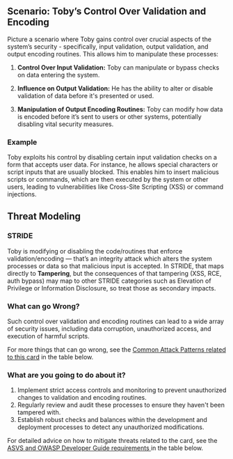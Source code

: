 ## Scenario: Toby’s Control Over Validation and Encoding

Picture a scenario where Toby gains control over crucial aspects of the system’s security - specifically, input validation, output validation, and output encoding routines. This allows him to manipulate these processes:

1. **Control Over Input Validation:** Toby can manipulate or bypass checks on data entering the system.

2. **Influence on Output Validation:** He has the ability to alter or disable validation of data before it's presented or used.

3. **Manipulation of Output Encoding Routines:** Toby can modify how data is encoded before it’s sent to users or other systems, potentially disabling vital security measures.

### Example

Toby exploits his control by disabling certain input validation checks on a form that accepts user data. For instance, he allows special characters or script inputs that are usually blocked. This enables him to insert malicious scripts or commands, which are then executed by the system or other users, leading to vulnerabilities like Cross-Site Scripting (XSS) or command injections.

## Threat Modeling

### STRIDE

Toby is modifying or disabling the code/routines that enforce validation/encoding — that’s an integrity attack which alters the system processes or data so that malicious input is accepted. In STRIDE, that maps directly to **Tampering**, but the consequences of that tampering (XSS, RCE, auth bypass) may map to other STRIDE categories such as Elevation of Privilege or Information Disclosure, so treat those as secondary impacts.

### What can go Wrong?

Such control over validation and encoding routines can lead to a wide array of security issues, including data corruption, unauthorized access, and execution of harmful scripts.

For more things that can go wrong, see the [Common Attack Patterns related to this card](#mapping 'Common Attack Patterns related to this card [internal]') in the table below.

### What are you going to do about it?

1. Implement strict access controls and monitoring to prevent unauthorized changes to validation and encoding routines.
2. Regularly review and audit these processes to ensure they haven't been tampered with.
3. Establish robust checks and balances within the development and deployment processes to detect any unauthorized modifications.

For detailed advice on how to mitigate threats related to the card, see the [ASVS and OWASP Developer Guide requirements ](#mapping 'ASVS and OWASP Developer Guide requirements [internal]') in the table below.
